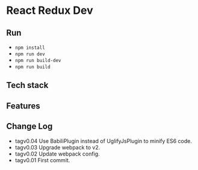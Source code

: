 # React Redux Dev

## Run  
* `npm install`
* `npm run dev`
* `npm run build-dev`
* `npm run build`


## Tech stack


## Features


## Change Log  
* tagv0.04    Use BabiliPlugin instead of UglifyJsPlugin to minify ES6 code.
* tagv0.03    Upgrade webpack to v2.
* tagv0.02    Update webpack config.
* tagv0.01    First commit.

